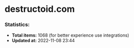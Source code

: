# destructoid.com

### Statistics:
- **Total items:** 1068 (for better experience use integrations)
- **Updated at:** 2022-11-08 23:44
